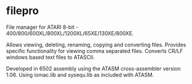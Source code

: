 # filepro
File manager for ATARI 8-bit - 400/800/600XL/800XL/1200XL/65XE/130XE/800XE.

Allows viewing, deleting, renaming, copying and converting files.
Provides specific functionality for viewing comma separated files. Converts CR/LF windows based text files to ATASCII.

Developed in 6502 assembly using the ATASM cross-assembler version 1.06.
Using iomac.lib and sysequ.lib as included with ATASM.
